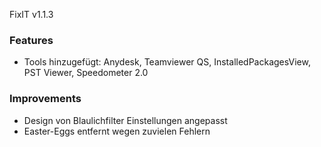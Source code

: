 FixIT v1.1.3

### Features
- Tools hinzugefügt: Anydesk, Teamviewer QS, InstalledPackagesView, PST Viewer, Speedometer 2.0

### Improvements
- Design von Blaulichfilter Einstellungen angepasst
- Easter-Eggs entfernt wegen zuvielen Fehlern